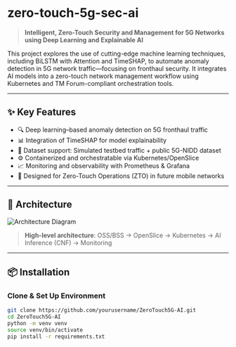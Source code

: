 # zero-touch-5g-sec-ai

> **Intelligent, Zero-Touch Security and Management for 5G Networks using Deep Learning and Explainable AI**

This project explores the use of cutting-edge machine learning techniques, including BiLSTM with Attention and TimeSHAP, to automate anomaly detection in 5G network traffic—focusing on fronthaul security. It integrates AI models into a zero-touch network management workflow using Kubernetes and TM Forum-compliant orchestration tools.

---

## ✨ Key Features

- 🔍 Deep learning–based anomaly detection on 5G fronthaul traffic
- 📊 Integration of TimeSHAP for model explainability
- 🔁 Dataset support: Simulated testbed traffic + public 5G-NIDD dataset
- ⚙️ Containerized and orchestratable via Kubernetes/OpenSlice
- 📈 Monitoring and observability with Prometheus & Grafana
- 🤖 Designed for Zero-Touch Operations (ZTO) in future mobile networks

---

## 🧠 Architecture

![Architecture Diagram](docs/architecture.png)

> **High-level architecture**: OSS/BSS → OpenSlice → Kubernetes → AI Inference (CNF) → Monitoring

---

## 📦 Installation

### Clone & Set Up Environment

```bash
git clone https://github.com/yourusername/ZeroTouch5G-AI.git
cd ZeroTouch5G-AI
python -m venv venv
source venv/bin/activate
pip install -r requirements.txt
